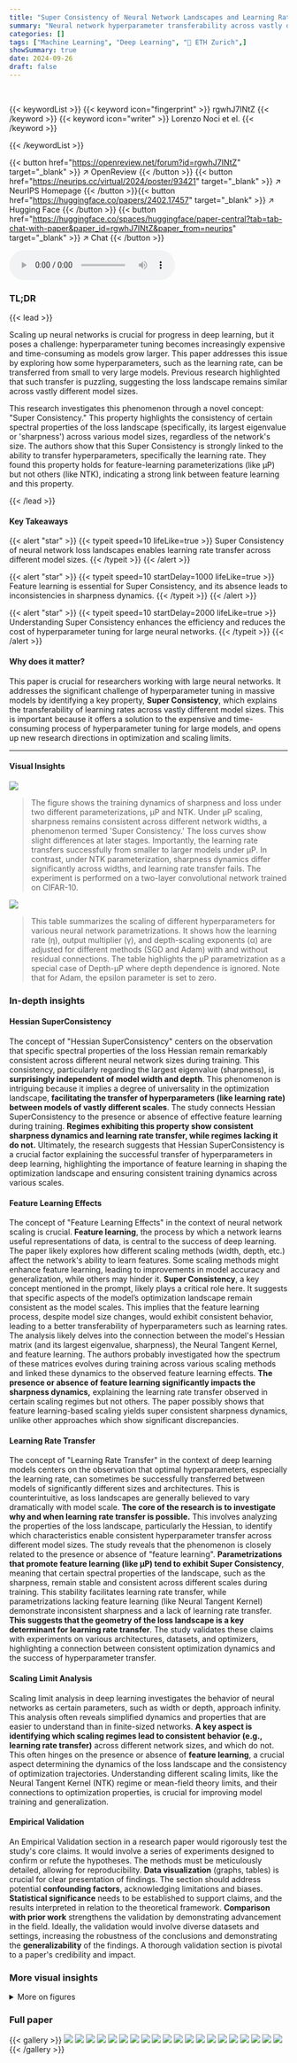 ```yaml
---
title: "Super Consistency of Neural Network Landscapes and Learning Rate Transfer"
summary: "Neural network hyperparameter transferability across vastly different model sizes is achieved via a newly discovered property called 'Super Consistency' of loss landscapes."
categories: []
tags: ["Machine Learning", "Deep Learning", "🏢 ETH Zurich",]
showSummary: true
date: 2024-09-26
draft: false
---
```


<br>

{{< keywordList >}}
{{< keyword icon="fingerprint" >}} rgwhJ7INtZ {{< /keyword >}}
{{< keyword icon="writer" >}} Lorenzo Noci et el. {{< /keyword >}}
 
{{< /keywordList >}}

{{< button href="https://openreview.net/forum?id=rgwhJ7INtZ" target="_blank" >}}
↗ OpenReview
{{< /button >}}
{{< button href="https://neurips.cc/virtual/2024/poster/93421" target="_blank" >}}
↗ NeurIPS Homepage
{{< /button >}}{{< button href="https://huggingface.co/papers/2402.17457" target="_blank" >}}
↗ Hugging Face
{{< /button >}}
{{< button href="https://huggingface.co/spaces/huggingface/paper-central?tab=tab-chat-with-paper&paper_id=rgwhJ7INtZ&paper_from=neurips" target="_blank" >}}
↗ Chat
{{< /button >}}



<audio controls>
    <source src="https://ai-paper-reviewer.com/rgwhJ7INtZ/podcast.wav" type="audio/wav">
    Your browser does not support the audio element.
</audio>


### TL;DR


{{< lead >}}

Scaling up neural networks is crucial for progress in deep learning, but it poses a challenge: hyperparameter tuning becomes increasingly expensive and time-consuming as models grow larger.  This paper addresses this issue by exploring how some hyperparameters, such as the learning rate, can be transferred from small to very large models.  Previous research highlighted that such transfer is puzzling, suggesting the loss landscape remains similar across vastly different model sizes. 

This research investigates this phenomenon through a novel concept: "Super Consistency." This property highlights the consistency of certain spectral properties of the loss landscape (specifically, its largest eigenvalue or 'sharpness') across various model sizes, regardless of the network's size.  The authors show that this Super Consistency is strongly linked to the ability to transfer hyperparameters,  specifically the learning rate.  They found this property holds for feature-learning parameterizations (like µP) but not others (like NTK), indicating a strong link between feature learning and this property.

{{< /lead >}}


#### Key Takeaways

{{< alert "star" >}}
{{< typeit speed=10 lifeLike=true >}} Super Consistency of neural network loss landscapes enables learning rate transfer across different model sizes. {{< /typeit >}}
{{< /alert >}}

{{< alert "star" >}}
{{< typeit speed=10 startDelay=1000 lifeLike=true >}} Feature learning is essential for Super Consistency, and its absence leads to inconsistencies in sharpness dynamics. {{< /typeit >}}
{{< /alert >}}

{{< alert "star" >}}
{{< typeit speed=10 startDelay=2000 lifeLike=true >}} Understanding Super Consistency enhances the efficiency and reduces the cost of hyperparameter tuning for large neural networks. {{< /typeit >}}
{{< /alert >}}

#### Why does it matter?
This paper is crucial for researchers working with large neural networks.  It addresses the significant challenge of hyperparameter tuning in massive models by identifying a key property, **Super Consistency**, which explains the transferability of learning rates across vastly different model sizes. This is important because it offers a solution to the expensive and time-consuming process of hyperparameter tuning for large models, and opens up new research directions in optimization and scaling limits.

------
#### Visual Insights



![](https://ai-paper-reviewer.com/rgwhJ7INtZ/figures_1_1.jpg)

> The figure shows the training dynamics of sharpness and loss under two different parameterizations, µP and NTK.  Under µP scaling, sharpness remains consistent across different network widths, a phenomenon termed 'Super Consistency.' The loss curves show slight differences at later stages. Importantly, the learning rate transfers successfully from smaller to larger models under µP. In contrast, under NTK parameterization, sharpness dynamics differ significantly across widths, and learning rate transfer fails.  The experiment is performed on a two-layer convolutional network trained on CIFAR-10.





![](https://ai-paper-reviewer.com/rgwhJ7INtZ/tables_21_1.jpg)

> This table summarizes the scaling of different hyperparameters for various neural network parametrizations.  It shows how the learning rate (η), output multiplier (γ), and depth-scaling exponents (α) are adjusted for different methods (SGD and Adam) with and without residual connections.  The table highlights the µP parametrization as a special case of Depth-µP where depth dependence is ignored.  Note that for Adam, the epsilon parameter is set to zero.





### In-depth insights


#### Hessian SuperConsistency
The concept of "Hessian SuperConsistency" centers on the observation that specific spectral properties of the loss Hessian remain remarkably consistent across different neural network sizes during training.  This consistency, particularly regarding the largest eigenvalue (sharpness), is **surprisingly independent of model width and depth**.  This phenomenon is intriguing because it implies a degree of universality in the optimization landscape, **facilitating the transfer of hyperparameters (like learning rate) between models of vastly different scales**. The study connects Hessian SuperConsistency to the presence or absence of effective feature learning during training.  **Regimes exhibiting this property show consistent sharpness dynamics and learning rate transfer, while regimes lacking it do not.**  Ultimately, the research suggests that Hessian SuperConsistency is a crucial factor explaining the successful transfer of hyperparameters in deep learning, highlighting the importance of feature learning in shaping the optimization landscape and ensuring consistent training dynamics across various scales.

#### Feature Learning Effects
The concept of "Feature Learning Effects" in the context of neural network scaling is crucial.  **Feature learning**, the process by which a network learns useful representations of data, is central to the success of deep learning.  The paper likely explores how different scaling methods (width, depth, etc.) affect the network's ability to learn features.  Some scaling methods might enhance feature learning, leading to improvements in model accuracy and generalization, while others may hinder it. **Super Consistency**, a key concept mentioned in the prompt, likely plays a critical role here. It suggests that specific aspects of the model’s optimization landscape remain consistent as the model scales. This implies that the feature learning process, despite model size changes, would exhibit consistent behavior, leading to a better transferability of hyperparameters such as learning rates.   The analysis likely delves into the connection between the model's Hessian matrix (and its largest eigenvalue, sharpness), the Neural Tangent Kernel, and feature learning. The authors probably investigated how the spectrum of these matrices evolves during training across various scaling methods and linked these dynamics to the observed feature learning effects. **The presence or absence of feature learning significantly impacts the sharpness dynamics,** explaining the learning rate transfer observed in certain scaling regimes but not others.  The paper possibly shows that feature learning-based scaling yields super consistent sharpness dynamics, unlike other approaches which show significant discrepancies.

#### Learning Rate Transfer
The concept of "Learning Rate Transfer" in the context of deep learning models centers on the observation that optimal hyperparameters, especially the learning rate, can sometimes be successfully transferred between models of significantly different sizes and architectures.  This is counterintuitive, as loss landscapes are generally believed to vary dramatically with model scale.  **The core of the research is to investigate why and when learning rate transfer is possible.** This involves analyzing the properties of the loss landscape, particularly the Hessian, to identify which characteristics enable consistent hyperparameter transfer across different model sizes.  The study reveals that the phenomenon is closely related to the presence or absence of "feature learning". **Parametrizations that promote feature learning (like µP) tend to exhibit Super Consistency**, meaning that certain spectral properties of the landscape, such as the sharpness, remain stable and consistent across different scales during training. This stability facilitates learning rate transfer, while parametrizations lacking feature learning (like Neural Tangent Kernel) demonstrate inconsistent sharpness and a lack of learning rate transfer.  **This suggests that the geometry of the loss landscape is a key determinant for learning rate transfer**. The study validates these claims with experiments on various architectures, datasets, and optimizers, highlighting a connection between consistent optimization dynamics and the success of hyperparameter transfer.

#### Scaling Limit Analysis
Scaling limit analysis in deep learning investigates the behavior of neural networks as certain parameters, such as width or depth, approach infinity.  This analysis often reveals simplified dynamics and properties that are easier to understand than in finite-sized networks. **A key aspect is identifying which scaling regimes lead to consistent behavior (e.g., learning rate transfer)** across different network sizes, and which do not.  This often hinges on the presence or absence of **feature learning**, a crucial aspect determining the dynamics of the loss landscape and the consistency of optimization trajectories.  Understanding different scaling limits, like the Neural Tangent Kernel (NTK) regime or mean-field theory limits, and their connections to optimization properties, is crucial for improving model training and generalization.

#### Empirical Validation
An Empirical Validation section in a research paper would rigorously test the study's core claims.  It would involve a series of experiments designed to confirm or refute the hypotheses. The methods must be meticulously detailed, allowing for reproducibility.  **Data visualization** (graphs, tables) is crucial for clear presentation of findings.  The section should address potential **confounding factors**, acknowledging limitations and biases. **Statistical significance** needs to be established to support claims, and the results interpreted in relation to the theoretical framework.  **Comparison with prior work** strengthens the validation by demonstrating advancement in the field.  Ideally, the validation would involve diverse datasets and settings, increasing the robustness of the conclusions and demonstrating the **generalizability** of the findings. A thorough validation section is pivotal to a paper's credibility and impact.


### More visual insights

<details>
<summary>More on figures
</summary>


![](https://ai-paper-reviewer.com/rgwhJ7INtZ/figures_3_1.jpg)

> This figure visualizes the training dynamics of the top Hessian and NTK eigenvalues under the µP parametrization.  The top row (a) shows that the largest Hessian eigenvalues exhibit Super Consistency, converging to a width-independent threshold. This contrasts with the bottom row (b), which shows the top NTK eigenvalues accumulating significant finite-size effects during training. This difference highlights the distinct behavior of the Hessian and NTK spectra under µP and suggests that the observed Super Consistency in the Hessian is linked to feature learning.


![](https://ai-paper-reviewer.com/rgwhJ7INtZ/figures_3_2.jpg)

> This figure shows the convergence rates of the largest NTK eigenvalue and sharpness with respect to width at multiple steps during training.  It also shows the loss convergence rate and Hessian trace evolution.  The key takeaway is that the sharpness exhibits width-independent behavior throughout training, unlike the NTK eigenvalue and loss, which show width dependence. This difference highlights the unique consistency of the sharpness across different model sizes.


![](https://ai-paper-reviewer.com/rgwhJ7INtZ/figures_4_1.jpg)

> This figure compares the training dynamics of sharpness (largest eigenvalue of the Hessian), loss, and learning rate across different model widths under two different parameterizations: µP and NTK.  The µP parameterization shows consistent behavior across different widths (Super Consistency), with learning rate transfer. In contrast, the NTK parameterization shows significant discrepancies across widths, and no learning rate transfer.  The results suggest a connection between Super Consistency of the loss landscape and learning rate transfer.


![](https://ai-paper-reviewer.com/rgwhJ7INtZ/figures_6_1.jpg)

> This figure compares the performance of three different network architectures (ConvNets with 1 layer per block, ConvNets with 2 layers per block, and ViTs) under the Depth-µP parameterization.  The top row shows learning rate transfer plots, while the bottom row illustrates the sharpness evolution. The results demonstrate that networks with a single layer per block exhibit both hyperparameter transfer and sharpness Super Consistency (consistent sharpness dynamics across different model sizes). In contrast, networks with multiple layers per block (ConvNets with 2 layers per block and ViTs) show a lack of transfer and violate Super Consistency, indicating that sharpness dynamics are not consistent across different model sizes.


![](https://ai-paper-reviewer.com/rgwhJ7INtZ/figures_6_2.jpg)

> This figure shows the evolution of the top eigenvalues of the Hessian components G and R for a two-layer linear network trained on random data under MSE loss.  The left panel shows the µP parameterization, where the sharpness evolution is largely dominated by the G matrix consistently across different widths. The right panel shows the NTP parameterization, where the sharpness evolution slows down when increasing the width. The results indicate that under µP, feature learning causes the progressive sharpening, while the lack of feature learning in NTP prevents the Hessian from adapting and its largest eigenvalue from reaching the convergence threshold. 


![](https://ai-paper-reviewer.com/rgwhJ7INtZ/figures_17_1.jpg)

> This figure compares the training dynamics of sharpness and loss under two different parameterizations: µP and NTK.  The top row shows that under µP scaling, the sharpness remains consistent across different model widths throughout training (a phenomenon the authors term 'Super Consistency'), while the loss shows slight deviations at later stages.  Importantly, the learning rate transfers effectively from smaller to larger models under µP. The bottom row demonstrates that under NTK parametrization, sharpness dynamics vary significantly across different widths, and the learning rate does not transfer. This highlights the relationship between Super Consistency and learning rate transfer.


![](https://ai-paper-reviewer.com/rgwhJ7INtZ/figures_18_1.jpg)

> This figure compares the training dynamics of sharpness and loss under µP and NTP parameterizations.  The top row shows that under µP, sharpness remains consistent across different network widths (super consistency), while the loss eventually shows discrepancies due to finite-size effects. Learning rate transfer is observed under µP.  The bottom row shows that under NTP, sharpness dynamics vary significantly across widths, and learning rate transfer does not occur.  The experiment uses a two-layer convolutional neural network trained on CIFAR-10.


![](https://ai-paper-reviewer.com/rgwhJ7INtZ/figures_18_2.jpg)

> This figure compares the training dynamics of a two-layer convolutional neural network under two different parameterizations: µP and NTK.  The top row shows the results under µP scaling, demonstrating that the sharpness (largest eigenvalue of the Hessian) remains consistent across different network widths throughout training (Super Consistency), while the training loss shows minor deviations with increasing width, and the optimal learning rate transfers from smaller to larger models. The bottom row illustrates the NTK parameterization, which shows significant differences in sharpness dynamics across different widths and a lack of learning rate transfer.


![](https://ai-paper-reviewer.com/rgwhJ7INtZ/figures_19_1.jpg)

> This figure compares the training dynamics of two-layer convolutional neural networks under two different parameterizations: µP and NTK.  The top row shows results for µP, demonstrating that sharpness (a measure of landscape curvature) remains consistent across different network widths ('Super Consistency'), while training loss shows some divergence with increasing width.  Importantly, the learning rate transfers effectively between small and large models.  In contrast, the bottom row shows results for NTK, where sharpness dynamics vary significantly with width, indicating inconsistent landscape behavior, and the learning rate does not transfer. This illustrates a key finding of the paper: learning rate transfer correlates with Super Consistency of the loss landscape.


![](https://ai-paper-reviewer.com/rgwhJ7INtZ/figures_19_2.jpg)

> This figure shows the loss curves for a simple two-layer linear network with linear activation trained on a dataset with 100 dimensions. The network is trained under two different parameterizations: µP and NTP. The figure demonstrates the alignment of the loss curves across different learning rates under µP parameterization, illustrating the learning rate transfer phenomenon. Conversely, under NTP parameterization the curves do not align.


![](https://ai-paper-reviewer.com/rgwhJ7INtZ/figures_28_1.jpg)

> This figure visualizes the dynamics of the top Hessian eigenvalues and the top NTK eigenvalues during training of a 3-layer convolutional neural network.  Panel (a) shows that the top Hessian eigenvalues progressively increase towards a threshold, and remain consistent across different network widths (super consistency).  In contrast, panel (b) shows that the top NTK eigenvalues accumulate significant finite-size effects during training, with significant discrepancies across different widths. This difference highlights a key distinction between the µP and NTK parameterizations discussed in the paper.


![](https://ai-paper-reviewer.com/rgwhJ7INtZ/figures_29_1.jpg)

> This figure compares the training dynamics of sharpness and loss under µP (feature learning) and NTP (kernel regime) parameterizations.  Under µP, the sharpness remains consistent across different network widths (Super Consistency),  and the learning rate transfers from smaller to larger models.  In contrast, under NTP, sharpness dynamics vary significantly with width, and learning rate transfer doesn't occur. The experiment uses a two-layer convolutional network trained on CIFAR-10.


![](https://ai-paper-reviewer.com/rgwhJ7INtZ/figures_29_2.jpg)

> This figure demonstrates the key finding of the paper: Super Consistency.  The top row shows that under the µP parameterization, the sharpness of the loss landscape (largest eigenvalue of the Hessian) remains largely consistent across different network widths throughout training. This is in contrast to the NTK parameterization (bottom row), where sharpness dynamics differ significantly across widths.  The figure also highlights the relationship between Super Consistency and learning rate transfer; learning rate transfer is observed under µP but not NTK.  The results are shown for a specific network architecture trained on CIFAR-10.


![](https://ai-paper-reviewer.com/rgwhJ7INtZ/figures_30_1.jpg)

> This figure compares the training dynamics of sharpness and loss under two different parameterizations: µP and NTK.  The top row shows that under µP scaling, the sharpness remains consistent across different network widths throughout training (Super Consistency), while the loss shows some finite-size effects that accumulate over time.  Importantly, the learning rate transfers successfully from smaller to larger models, indicating a consistent optimization landscape. In contrast, the bottom row shows the NTK parameterization, where the sharpness exhibits significant discrepancies across different widths and the learning rate does not transfer. This highlights the distinct behavior of the loss landscape under different scaling regimes and the crucial role of feature learning.


![](https://ai-paper-reviewer.com/rgwhJ7INtZ/figures_30_2.jpg)

> This figure compares the training dynamics of sharpness and loss under two different parameterizations: µP and NTK.  The top row shows results for µP, demonstrating the consistent sharpness across different network widths (super consistency). The middle panel shows that the loss curves, while initially similar, diverge over time due to finite-size effects, violating super consistency. The right panel displays learning rate transfer from smaller to larger models under µP. The bottom row illustrates the NTK parameterization, revealing significant differences in sharpness dynamics and the absence of learning rate transfer.  The experiment involves a two-layer convolutional network trained on CIFAR-10 with data augmentation.


![](https://ai-paper-reviewer.com/rgwhJ7INtZ/figures_31_1.jpg)

> This figure compares the training dynamics of a two-layer convolutional neural network under two different parameterizations: µP and NTK. The top row shows the results for µP, demonstrating that the sharpness (largest eigenvalue of the Hessian) remains consistent across different network widths throughout training, a phenomenon the authors term 'Super Consistency.'  The training loss shows initial consistency but deviates over time due to finite-size effects.  Importantly, the learning rate transfers effectively from smaller to larger networks. The bottom row illustrates the NTK parameterization, revealing significant discrepancies in sharpness dynamics across widths and a failure of learning rate transfer.  This contrast highlights the key role of feature learning in achieving Super Consistency and learning rate transfer.


![](https://ai-paper-reviewer.com/rgwhJ7INtZ/figures_31_2.jpg)

> This figure compares the training dynamics of sharpness and loss under two different parameterizations (muP and NTK) across various network widths.  The top row shows that under muP scaling, sharpness remains consistent across different widths (Super Consistency), while the loss eventually diverges.  Learning rate transfers successfully from smaller to larger models under muP. The bottom row shows that under NTK scaling, sharpness dynamics differ significantly across widths and learning rate does not transfer. This highlights the importance of feature learning in achieving Super Consistency and learning rate transfer.


![](https://ai-paper-reviewer.com/rgwhJ7INtZ/figures_31_3.jpg)

> The figure compares the training dynamics of a two-layer convolutional neural network under two different parameterizations: µP (mu-P) and NTK (Neural Tangent Kernel).  The top row shows results for µP.  The leftmost plot demonstrates that the sharpness (largest eigenvalue of the Hessian) remains consistent across different network widths throughout training, a phenomenon the authors call 'Super Consistency.' The center plot shows that while the training loss is initially similar across widths, it diverges over time. The rightmost plot shows that the optimal learning rate transfers from small to large models under µP. The bottom row shows the analogous results for the NTK parameterization. In contrast to µP, the sharpness dynamics are vastly different at different scales, and the learning rate does not transfer.


![](https://ai-paper-reviewer.com/rgwhJ7INtZ/figures_32_1.jpg)

> This figure compares the training dynamics of two-layer convolutional neural networks under two different parameterizations: µP (muP) and Neural Tangent Kernel (NTK).  The top row shows that under µP scaling, the sharpness (largest eigenvalue of the Hessian) remains consistent across different network widths throughout training, a phenomenon the authors term 'Super Consistency.'  The training loss shows some initial similarity but diverges over time, and the learning rate transfers successfully from smaller to larger models. The bottom row demonstrates that under NTK scaling, the sharpness dynamics differ significantly across widths and the learning rate does not transfer.


![](https://ai-paper-reviewer.com/rgwhJ7INtZ/figures_32_2.jpg)

> This figure shows the results of experiments using Depth-µP scaling with different numbers of layers per residual block.  The top row displays learning rate transfer plots and the bottom row shows sharpness evolution across different model widths and depths.  Part (a) demonstrates both hyperparameter transfer and Super Consistency with one layer per block. In contrast, (b) and (c), which employ two or more layers per block, respectively, do not exhibit transfer, and their sharpness shows increasing deviations with width and depth, indicating a lack of Super Consistency. This suggests that the Super Consistency property of the loss landscape is crucial for learning rate transfer across different model sizes. The specific architectures include convolutional networks and Vision Transformers.


![](https://ai-paper-reviewer.com/rgwhJ7INtZ/figures_33_1.jpg)

> This figure compares the training dynamics of sharpness and loss under two different parameterizations: µP and NTK.  µP exhibits 'Super Consistency,' meaning the sharpness remains consistent across different network widths throughout training.  The learning rate also transfers between models of different sizes. In contrast, the NTK parametrization shows significantly different sharpness dynamics at different scales, and the learning rate does not transfer.


![](https://ai-paper-reviewer.com/rgwhJ7INtZ/figures_33_2.jpg)

> This figure shows the convergence rates of losses and sharpnesses over time for three different network architectures: Depth-µP ConvNet with k=1, Depth-µP ConvNet with k=2, and Depth-µP ViT.  Each plot shows the convergence rate (fitted power law y=atβ) of the loss and sharpness (largest eigenvalue of the preconditioned Hessian) for various network depths. The results illustrate differences in how the consistency of the sharpness and loss varies depending on the architecture and scaling regime.


![](https://ai-paper-reviewer.com/rgwhJ7INtZ/figures_34_1.jpg)

> This figure analyzes the convergence rate of different properties of the loss landscape (largest NTK eigenvalue, sharpness, loss, and Hessian trace) with respect to the network width.  It shows that while the sharpness remains consistent across different widths, other quantities like the largest NTK eigenvalue and the loss accumulate finite-size effects as width increases. The Hessian trace also exhibits width dependence initially but converges to a width-independent value.


![](https://ai-paper-reviewer.com/rgwhJ7INtZ/figures_34_2.jpg)

> The figure shows the training dynamics of sharpness and loss for both µP and NTK parameterizations across various model widths.  Under µP, sharpness remains consistent regardless of width, exhibiting a phenomenon called 'Super Consistency', while the loss shows some deviation.  Learning rate transfer is also observed under µP, but not under NTK, where sharpness displays significant variation across different widths. This suggests a link between Super Consistency and learning rate transfer.


![](https://ai-paper-reviewer.com/rgwhJ7INtZ/figures_35_1.jpg)

> This figure shows the training dynamics of the top eigenvalues of the Hessian and Neural Tangent Kernel (NTK) matrices under µP parametrization.  The top row (a) shows that the largest Hessian eigenvalues exhibit Super Consistency, converging to a width-independent threshold, while the smaller eigenvalues show finite-size effects. The bottom row (b) shows that the top NTK eigenvalues show significant finite-size effects during training, in contrast to the Hessian eigenvalues. This difference highlights the impact of feature learning on the landscape's properties.


![](https://ai-paper-reviewer.com/rgwhJ7INtZ/figures_35_2.jpg)

> This figure compares the training dynamics of a two-layer convolutional neural network under two different parameterizations: µP (mu-P) and NTK (Neural Tangent Kernel).  The top row shows results for the µP parameterization.  The left plot demonstrates that the sharpness (largest eigenvalue of the Hessian) remains consistent across different network widths throughout training, a phenomenon the authors term 'Super Consistency.' The center plot shows that while training loss is initially similar, finite-size effects accumulate over time, violating Super Consistency. The right plot shows that the optimal learning rate transfers from small to large models, further supporting the idea of Super Consistent loss landscapes. The bottom row shows results for the NTK parameterization.  In contrast to µP, the sharpness dynamics exhibit significant discrepancies across different widths, and the learning rate does not transfer. This suggests that Super Consistency is linked to learning rate transfer.


![](https://ai-paper-reviewer.com/rgwhJ7INtZ/figures_36_1.jpg)

> This figure shows the results of training convolutional neural networks on CIFAR-10 using two different parameterizations: µP (top) and Depth-µP (bottom).  Both parameterizations aim to achieve learning rate transfer, meaning the optimal learning rate remains consistent across different model sizes (widths for µP, depths for Depth-µP). The left panels (a and c) illustrate this learning rate transfer, with each line representing a different model size.  The right panels (b and d) demonstrate Super Consistency of the landscape, a property the authors define where the alignment between the gradient and the Hessian's largest eigenvalues remains consistent throughout the training process.  The dashed lines in (b and d) represent the Edge of Stability (EoS) threshold.


![](https://ai-paper-reviewer.com/rgwhJ7INtZ/figures_36_2.jpg)

> This figure compares the training dynamics of sharpness (largest eigenvalue of the Hessian), training loss, and learning rate for two different model scaling methods: µP and NTK.  Under µP scaling, the sharpness remains consistent across different model widths, showing a phenomenon the authors call 'Super Consistency.'  The training loss shows some consistency early on but diverges over time, while the learning rate transfers effectively between small and large models. In contrast, under NTK scaling, the sharpness dynamics differ significantly across widths, and learning rate transfer does not occur. The experiment uses a two-layer convolutional network trained on the CIFAR-10 dataset.


</details>






### Full paper

{{< gallery >}}
<img src="https://ai-paper-reviewer.com/rgwhJ7INtZ/1.png" class="grid-w50 md:grid-w33 xl:grid-w25" />
<img src="https://ai-paper-reviewer.com/rgwhJ7INtZ/2.png" class="grid-w50 md:grid-w33 xl:grid-w25" />
<img src="https://ai-paper-reviewer.com/rgwhJ7INtZ/3.png" class="grid-w50 md:grid-w33 xl:grid-w25" />
<img src="https://ai-paper-reviewer.com/rgwhJ7INtZ/4.png" class="grid-w50 md:grid-w33 xl:grid-w25" />
<img src="https://ai-paper-reviewer.com/rgwhJ7INtZ/5.png" class="grid-w50 md:grid-w33 xl:grid-w25" />
<img src="https://ai-paper-reviewer.com/rgwhJ7INtZ/6.png" class="grid-w50 md:grid-w33 xl:grid-w25" />
<img src="https://ai-paper-reviewer.com/rgwhJ7INtZ/7.png" class="grid-w50 md:grid-w33 xl:grid-w25" />
<img src="https://ai-paper-reviewer.com/rgwhJ7INtZ/8.png" class="grid-w50 md:grid-w33 xl:grid-w25" />
<img src="https://ai-paper-reviewer.com/rgwhJ7INtZ/9.png" class="grid-w50 md:grid-w33 xl:grid-w25" />
<img src="https://ai-paper-reviewer.com/rgwhJ7INtZ/10.png" class="grid-w50 md:grid-w33 xl:grid-w25" />
<img src="https://ai-paper-reviewer.com/rgwhJ7INtZ/11.png" class="grid-w50 md:grid-w33 xl:grid-w25" />
<img src="https://ai-paper-reviewer.com/rgwhJ7INtZ/12.png" class="grid-w50 md:grid-w33 xl:grid-w25" />
<img src="https://ai-paper-reviewer.com/rgwhJ7INtZ/13.png" class="grid-w50 md:grid-w33 xl:grid-w25" />
<img src="https://ai-paper-reviewer.com/rgwhJ7INtZ/14.png" class="grid-w50 md:grid-w33 xl:grid-w25" />
<img src="https://ai-paper-reviewer.com/rgwhJ7INtZ/15.png" class="grid-w50 md:grid-w33 xl:grid-w25" />
<img src="https://ai-paper-reviewer.com/rgwhJ7INtZ/16.png" class="grid-w50 md:grid-w33 xl:grid-w25" />
<img src="https://ai-paper-reviewer.com/rgwhJ7INtZ/17.png" class="grid-w50 md:grid-w33 xl:grid-w25" />
<img src="https://ai-paper-reviewer.com/rgwhJ7INtZ/18.png" class="grid-w50 md:grid-w33 xl:grid-w25" />
<img src="https://ai-paper-reviewer.com/rgwhJ7INtZ/19.png" class="grid-w50 md:grid-w33 xl:grid-w25" />
<img src="https://ai-paper-reviewer.com/rgwhJ7INtZ/20.png" class="grid-w50 md:grid-w33 xl:grid-w25" />
{{< /gallery >}}